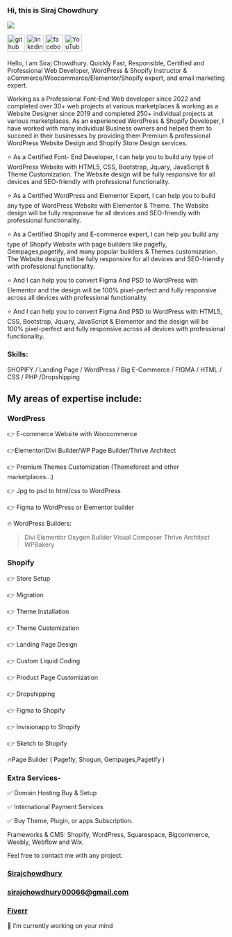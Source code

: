 ### Hi, this is Siraj Chowdhury 

![](https://media.licdn.com/dms/image/v2/D5616AQGTsYwW6te4Qw/profile-displaybackgroundimage-shrink_350_1400/profile-displaybackgroundimage-shrink_350_1400/0/1724668427202?e=1730332800&v=beta&t=a6E2PPPefsWhmYxj4hUrDp2uiZNm5T0GSaB85s0eDws)

 

[<img src='https://www.iconsdb.com/icons/preview/yellow/instagram-xxl.png' alt='github' height='40' >](https://www.instagram.com/sirajchowdhury01/)  [<img src='https://www.iconsdb.com/icons/preview/White/linkedin-3-xxl.png' alt='linkedin' height='40'>](https://www.linkedin.com/in/sirajchowdhury01/)  [<img src='https://www.iconsdb.com/icons/preview/white/facebook-3-xxl.png' alt='facebook' height='40'>](https://www.facebook.com/sirajchowdhury01)  [<img src='https://www.iconsdb.com/icons/preview/white/youtube-xxl.png' alt='YouTube' height='40'>](https://www.youtube.com/channel/siraj_chowdhury)  



Hello, I am Siraj Chowdhury. Quickly Fast, Responsible, Certified and Professional Web Developer, WordPress & Shopify Instructor & eCommerce/Woocommerce/Elementor/Shopify expert, and email marketing expert.

Working as a Professional Font-End Web developer since 2022 and completed over 30+ web projects at various marketplaces & working as a Website Designer since 2019 and completed 250+ individual projects at various marketplaces. As an experienced WordPress & Shopify Developer, I have worked with many individual Business owners and helped them to succeed in their businesses by providing them Premium & professional WordPress Website Design and Shopify Store Design services.

⭐ As a Certified Font- End Developer, I can help you to build any type of WordPress Website with HTML5, CSS, Bootstrap, Jquary, JavaScript & Theme Customization. The Website design will be fully responsive for all devices and SEO-friendly with professional functionality.

⭐ As a Certified WordPress and Elementor Expert, I can help you to build any type of WordPress Website with Elementor & Theme. The Website design will be fully responsive for all devices and SEO-friendly with professional functionality.

⭐ As a Certified Shopify and E-commerce expert, I can help you build any type of Shopify Website with page builders like pagefly, Gempages,pagetify, and many popular builders & Themes customization. The Website design will be fully responsive for all devices and SEO-friendly with professional functionality.

⭐ And I can help you to convert Figma And PSD to WordPress with Elementor and the design will be 100% pixel-perfect and fully responsive across all devices with professional functionality.

⭐ And I can help you to convert Figma And PSD to WordPress with HTML5, CSS, Bootstrap, Jquary, JavaScript & Elementor and the design will be 100% pixel-perfect and fully responsive across all devices with professional functionality.

### Skills:  
SHOPIFY / Landing Page / WordPress / Big E-Commerce / FIGMA / HTML / CSS / PHP /Dropshipping 

## My areas of expertise include: 
### WordPress
 👉 E-commerce Website with Woocommerce
 
 👉Elementor/Divi Builder/WP Page Builder/Thrive Architect
 
 👉 Premium Themes Customization (Themeforest and other marketplaces...)
 
 👉 Jpg to psd to html/css to WordPress
 
 👉 Figma to WordPress or Elementor builder 
 
 🔥 WordPress Builders:
 
 > Divi
 > Elementor
 > Oxygen Builder
 > Visual Composer
 > Thrive Architect
 > WPBakery


### Shopify
 👉 Store Setup 
 
 👉 Migration
 
 👉 Theme Installation  
 
 👉 Theme Customization
 
 👉 Landing Page Design 
 
 👉 Custom Liquid Coding
 
 👉 Product Page Customization
 
 👉 Dropshipping
 
 👉 Figma to Shopify
 
 👉 Invisionapp to Shopify 
 
 👉 Sketch to Shopify
 
 🔥Page Builder ( Pagefly, Shogun, Gempages,Pagetify )
 
 
### Extra Services- 

✅ Domain Hosting Buy & Setup

✅ International Payment Services

✅ Buy Theme, Plugin, or apps Subscription.


Frameworks & CMS: Shopify, WordPress, Squarespace, Bigcommerce, Weebly, Webflow and Wix. 

Feel free to contact me with any project.
### [Sirajchowdhury](https://Sirajchowdhury.com)
### sirajchowdhury00066@gmail.com
### [Fiverr](https://www.fiverr.com/siraj_chowdhury?up_rollout=true)


<!--
**SirajChowdhuryofficial/SirajChowdhuryofficial** is a ✨ _special_ ✨ repository because its `README.md` (this file) appears on your GitHub profile.

Here are some ideas to get you started:

- 🔭 I’m currently working on ...
- 🌱 I’m currently learning ...
- 👯 I’m looking to collaborate on ...
- 🤔 I’m looking for help with ...
- 💬 Ask me about ...
- 📫 How to reach me: ...
- 😄 Pronouns: ...
- ⚡ Fun fact: ...
-->
 

🔭 I’m currently working on your mind

 


<!-- [![trophy](https://github-profile-trophy.vercel.app/?username=SirajChowdhuryofficial)](https://github.com/ryo-ma/github-profile-trophy) -->
